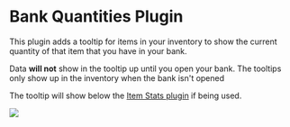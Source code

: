 # Bank Quantities Plugin
This plugin adds a tooltip for items in your inventory to show the current quantity of that item that you have in your bank. 

Data **will not** show in the tooltip up until you open your bank. The tooltips only show up in the inventory when the bank isn't opened

The tooltip will show below the [Item Stats plugin](https://github.com/runelite/runelite/wiki/Item-Stats) if being used.

![](https://i.imgur.com/ZS5hZS5.png)